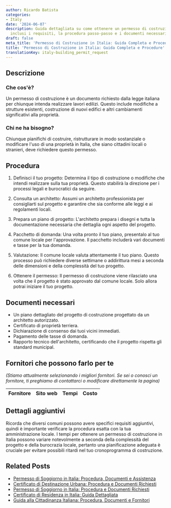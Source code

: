 ```yaml
---
author: Ricardo Batista
categories:
- Italy
date: '2024-06-07'
description: Guida dettagliata su come ottenere un permesso di costruzione in Italia,
  inclusi i requisiti, la procedura passo-passo e i documenti necessari.
draft: false
meta_title: 'Permesso di Costruzione in Italia: Guida Completa e Procedure'
title: 'Permesso di Costruzione in Italia: Guida Completa e Procedure'
translationKey: italy-building_permit_request
---
```



## Descrizione
### Che cos'è?
Un permesso di costruzione è un documento richiesto dalla legge italiana per chiunque intenda realizzare lavori edilizi. Questo include modifiche a strutture esistenti, costruzione di nuovi edifici e altri cambiamenti significativi alla proprietà.

### Chi ne ha bisogno?
Chiunque pianifichi di costruire, ristrutturare in modo sostanziale o modificare l'uso di una proprietà in Italia, che siano cittadini locali o stranieri, deve richiedere questo permesso.

## Procedura
1. Definisci il tuo progetto: Determina il tipo di costruzione o modifiche che intendi realizzare sulla tua proprietà. Questo stabilirà la direzione per i processi legali e burocratici da seguire.

2. Consulta un architetto: Assumi un architetto professionista per consigliarti sul progetto e garantire che sia conforme alle leggi e ai regolamenti locali.

3. Prepara un piano di progetto: L'architetto prepara i disegni e tutta la documentazione necessaria che dettaglia ogni aspetto del progetto.

4. Pacchetto di domanda: Una volta pronto il tuo piano, presentalo al tuo comune locale per l'approvazione. Il pacchetto includerà vari documenti e tasse per la tua domanda.

5. Valutazione: Il comune locale valuta attentamente il tuo piano. Questo processo può richiedere diverse settimane o addirittura mesi a seconda delle dimensioni e della complessità del tuo progetto.

6. Ottenere il permesso: Il permesso di costruzione viene rilasciato una volta che il progetto è stato approvato dal comune locale. Solo allora potrai iniziare il tuo progetto.

## Documenti necessari
- Un piano dettagliato del progetto di costruzione progettato da un architetto autorizzato.
- Certificato di proprietà terriera.
- Dichiarazione di consenso dai tuoi vicini immediati.
- Pagamento delle tasse di domanda.
- Rapporto tecnico dell'architetto, certificando che il progetto rispetta gli standard municipal.

## Fornitori che possono farlo per te
_(Stiamo attualmente selezionando i migliori fornitori. Se sei o conosci un fornitore, ti preghiamo di contattarci o modificare direttamente la pagina)_

| Fornitore       |     Sito web    |     Tempi        |       Costo      |
| :-------------: | :-------------: |  :-------------: | :-------------: |

## Dettagli aggiuntivi
Ricorda che diversi comuni possono avere specifici requisiti aggiuntivi, quindi è importante verificare la procedura esatta con la tua amministrazione locale. I tempi per ottenere un permesso di costruzione in Italia possono variare notevolmente a seconda della complessità del progetto e della burocrazia locale, pertanto una pianificazione adeguata è cruciale per evitare possibili ritardi nel tuo cronoprogramma di costruzione.


## Related Posts

- [Permesso di Soggiorno in Italia: Procedura, Documenti e Assistenza](https://tramitit.com/it/guides/italy/domanda_di_permesso_di_soggiorno/)
- [Certificato di Destinazione Urbana: Procedura e Documenti Richiesti](https://tramitit.com/it/guides/italy/richiesta_certificato_di_destinazione_urbanistica/)
- [Permesso di Soggiorno in Italia: Procedura e Documenti Richiesti](https://tramitit.com/it/guides/italy/richiesta_carta_di_soggiorno/)
- [Certificato di Residenza in Italia: Guida Dettagliata](https://tramitit.com/it/guides/italy/richiesta_certificato_di_residenza/)
- [Guida alla Cittadinanza Italiana: Procedura, Documenti e Fornitori](https://tramitit.com/it/guides/italy/richiesta_di_cittadinanza_italiana/)